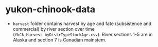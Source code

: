# yukon-chinook-data
- `harvest` folder contains harvest by age and fate (subsistence and commercial) by river section over time (`YkCk_Harvest_byDistrTypeStockAge.csv`). River sections 1-5 are in Alaska and section 7 is Canadian mainstem.

